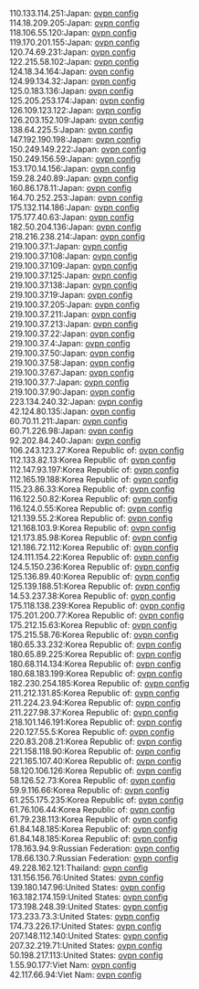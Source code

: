 110.133.114.251:Japan: [ovpn config](vpn/110_133_114_251.ovpn)  
114.18.209.205:Japan: [ovpn config](vpn/114_18_209_205.ovpn)  
118.106.55.120:Japan: [ovpn config](vpn/118_106_55_120.ovpn)  
119.170.201.155:Japan: [ovpn config](vpn/119_170_201_155.ovpn)  
120.74.69.231:Japan: [ovpn config](vpn/120_74_69_231.ovpn)  
122.215.58.102:Japan: [ovpn config](vpn/122_215_58_102.ovpn)  
124.18.34.164:Japan: [ovpn config](vpn/124_18_34_164.ovpn)  
124.99.134.32:Japan: [ovpn config](vpn/124_99_134_32.ovpn)  
125.0.183.136:Japan: [ovpn config](vpn/125_0_183_136.ovpn)  
125.205.253.174:Japan: [ovpn config](vpn/125_205_253_174.ovpn)  
126.109.123.122:Japan: [ovpn config](vpn/126_109_123_122.ovpn)  
126.203.152.109:Japan: [ovpn config](vpn/126_203_152_109.ovpn)  
138.64.225.5:Japan: [ovpn config](vpn/138_64_225_5.ovpn)  
147.192.190.198:Japan: [ovpn config](vpn/147_192_190_198.ovpn)  
150.249.149.222:Japan: [ovpn config](vpn/150_249_149_222.ovpn)  
150.249.156.59:Japan: [ovpn config](vpn/150_249_156_59.ovpn)  
153.170.14.156:Japan: [ovpn config](vpn/153_170_14_156.ovpn)  
159.28.240.89:Japan: [ovpn config](vpn/159_28_240_89.ovpn)  
160.86.178.11:Japan: [ovpn config](vpn/160_86_178_11.ovpn)  
164.70.252.253:Japan: [ovpn config](vpn/164_70_252_253.ovpn)  
175.132.114.186:Japan: [ovpn config](vpn/175_132_114_186.ovpn)  
175.177.40.63:Japan: [ovpn config](vpn/175_177_40_63.ovpn)  
182.50.204.136:Japan: [ovpn config](vpn/182_50_204_136.ovpn)  
218.216.238.214:Japan: [ovpn config](vpn/218_216_238_214.ovpn)  
219.100.37.1:Japan: [ovpn config](vpn/219_100_37_1.ovpn)  
219.100.37.108:Japan: [ovpn config](vpn/219_100_37_108.ovpn)  
219.100.37.109:Japan: [ovpn config](vpn/219_100_37_109.ovpn)  
219.100.37.125:Japan: [ovpn config](vpn/219_100_37_125.ovpn)  
219.100.37.138:Japan: [ovpn config](vpn/219_100_37_138.ovpn)  
219.100.37.19:Japan: [ovpn config](vpn/219_100_37_19.ovpn)  
219.100.37.205:Japan: [ovpn config](vpn/219_100_37_205.ovpn)  
219.100.37.211:Japan: [ovpn config](vpn/219_100_37_211.ovpn)  
219.100.37.213:Japan: [ovpn config](vpn/219_100_37_213.ovpn)  
219.100.37.22:Japan: [ovpn config](vpn/219_100_37_22.ovpn)  
219.100.37.4:Japan: [ovpn config](vpn/219_100_37_4.ovpn)  
219.100.37.50:Japan: [ovpn config](vpn/219_100_37_50.ovpn)  
219.100.37.58:Japan: [ovpn config](vpn/219_100_37_58.ovpn)  
219.100.37.67:Japan: [ovpn config](vpn/219_100_37_67.ovpn)  
219.100.37.7:Japan: [ovpn config](vpn/219_100_37_7.ovpn)  
219.100.37.90:Japan: [ovpn config](vpn/219_100_37_90.ovpn)  
223.134.240.32:Japan: [ovpn config](vpn/223_134_240_32.ovpn)  
42.124.80.135:Japan: [ovpn config](vpn/42_124_80_135.ovpn)  
60.70.11.211:Japan: [ovpn config](vpn/60_70_11_211.ovpn)  
60.71.226.98:Japan: [ovpn config](vpn/60_71_226_98.ovpn)  
92.202.84.240:Japan: [ovpn config](vpn/92_202_84_240.ovpn)  
106.243.123.27:Korea Republic of: [ovpn config](vpn/106_243_123_27.ovpn)  
112.133.82.13:Korea Republic of: [ovpn config](vpn/112_133_82_13.ovpn)  
112.147.93.197:Korea Republic of: [ovpn config](vpn/112_147_93_197.ovpn)  
112.165.19.188:Korea Republic of: [ovpn config](vpn/112_165_19_188.ovpn)  
115.23.86.33:Korea Republic of: [ovpn config](vpn/115_23_86_33.ovpn)  
116.122.50.82:Korea Republic of: [ovpn config](vpn/116_122_50_82.ovpn)  
116.124.0.55:Korea Republic of: [ovpn config](vpn/116_124_0_55.ovpn)  
121.139.55.2:Korea Republic of: [ovpn config](vpn/121_139_55_2.ovpn)  
121.168.103.9:Korea Republic of: [ovpn config](vpn/121_168_103_9.ovpn)  
121.173.85.98:Korea Republic of: [ovpn config](vpn/121_173_85_98.ovpn)  
121.186.72.112:Korea Republic of: [ovpn config](vpn/121_186_72_112.ovpn)  
124.111.154.22:Korea Republic of: [ovpn config](vpn/124_111_154_22.ovpn)  
124.5.150.236:Korea Republic of: [ovpn config](vpn/124_5_150_236.ovpn)  
125.136.89.40:Korea Republic of: [ovpn config](vpn/125_136_89_40.ovpn)  
125.139.188.51:Korea Republic of: [ovpn config](vpn/125_139_188_51.ovpn)  
14.53.237.38:Korea Republic of: [ovpn config](vpn/14_53_237_38.ovpn)  
175.118.138.239:Korea Republic of: [ovpn config](vpn/175_118_138_239.ovpn)  
175.201.200.77:Korea Republic of: [ovpn config](vpn/175_201_200_77.ovpn)  
175.212.15.63:Korea Republic of: [ovpn config](vpn/175_212_15_63.ovpn)  
175.215.58.76:Korea Republic of: [ovpn config](vpn/175_215_58_76.ovpn)  
180.65.33.232:Korea Republic of: [ovpn config](vpn/180_65_33_232.ovpn)  
180.65.89.225:Korea Republic of: [ovpn config](vpn/180_65_89_225.ovpn)  
180.68.114.134:Korea Republic of: [ovpn config](vpn/180_68_114_134.ovpn)  
180.68.183.199:Korea Republic of: [ovpn config](vpn/180_68_183_199.ovpn)  
182.230.254.185:Korea Republic of: [ovpn config](vpn/182_230_254_185.ovpn)  
211.212.131.85:Korea Republic of: [ovpn config](vpn/211_212_131_85.ovpn)  
211.224.23.94:Korea Republic of: [ovpn config](vpn/211_224_23_94.ovpn)  
211.227.98.37:Korea Republic of: [ovpn config](vpn/211_227_98_37.ovpn)  
218.101.146.191:Korea Republic of: [ovpn config](vpn/218_101_146_191.ovpn)  
220.127.55.5:Korea Republic of: [ovpn config](vpn/220_127_55_5.ovpn)  
220.83.208.21:Korea Republic of: [ovpn config](vpn/220_83_208_21.ovpn)  
221.158.118.90:Korea Republic of: [ovpn config](vpn/221_158_118_90.ovpn)  
221.165.107.40:Korea Republic of: [ovpn config](vpn/221_165_107_40.ovpn)  
58.120.106.126:Korea Republic of: [ovpn config](vpn/58_120_106_126.ovpn)  
58.126.52.73:Korea Republic of: [ovpn config](vpn/58_126_52_73.ovpn)  
59.9.116.66:Korea Republic of: [ovpn config](vpn/59_9_116_66.ovpn)  
61.255.175.235:Korea Republic of: [ovpn config](vpn/61_255_175_235.ovpn)  
61.76.106.44:Korea Republic of: [ovpn config](vpn/61_76_106_44.ovpn)  
61.79.238.113:Korea Republic of: [ovpn config](vpn/61_79_238_113.ovpn)  
61.84.148.185:Korea Republic of: [ovpn config](vpn/61_84_148_185.ovpn)  
61.84.148.185:Korea Republic of: [ovpn config](vpn/61_84_148_185.ovpn)  
178.163.94.9:Russian Federation: [ovpn config](vpn/178_163_94_9.ovpn)  
178.66.130.7:Russian Federation: [ovpn config](vpn/178_66_130_7.ovpn)  
49.228.162.121:Thailand: [ovpn config](vpn/49_228_162_121.ovpn)  
131.156.156.76:United States: [ovpn config](vpn/131_156_156_76.ovpn)  
139.180.147.96:United States: [ovpn config](vpn/139_180_147_96.ovpn)  
163.182.174.159:United States: [ovpn config](vpn/163_182_174_159.ovpn)  
173.198.248.39:United States: [ovpn config](vpn/173_198_248_39.ovpn)  
173.233.73.3:United States: [ovpn config](vpn/173_233_73_3.ovpn)  
174.73.226.17:United States: [ovpn config](vpn/174_73_226_17.ovpn)  
207.148.112.140:United States: [ovpn config](vpn/207_148_112_140.ovpn)  
207.32.219.71:United States: [ovpn config](vpn/207_32_219_71.ovpn)  
50.198.217.113:United States: [ovpn config](vpn/50_198_217_113.ovpn)  
1.55.90.177:Viet Nam: [ovpn config](vpn/1_55_90_177.ovpn)  
42.117.66.94:Viet Nam: [ovpn config](vpn/42_117_66_94.ovpn)  
